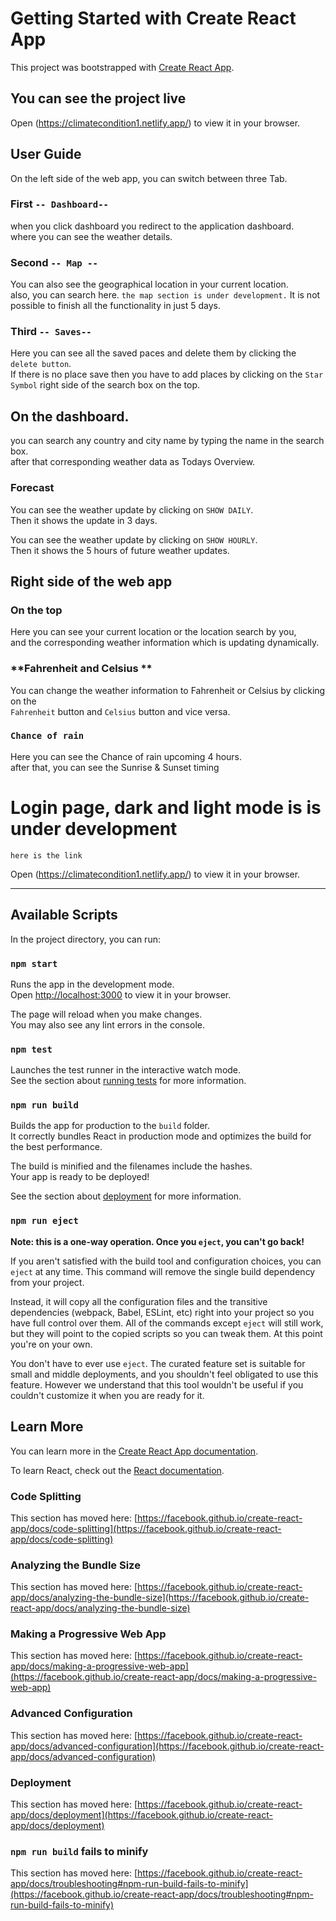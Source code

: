 # Getting Started with Create React App

This project was bootstrapped with [Create React App](https://github.com/facebook/create-react-app).

## You can see the project live 

Open (https://climatecondition1.netlify.app/) to view it in your browser.

## User Guide
On the left side of the web app, you can switch between three Tab.

### First `-- Dashboard--`

when you click dashboard you redirect to the application dashboard.\
where you can see the weather details.

### Second `-- Map --`

You can also see the geographical location in your current location.\
also, you can search here. `the map section is under development.`
It is not possible to finish all the functionality in just 5 days. 

###  Third  `-- Saves-- `

Here you can see all the saved paces and delete them by clicking the `delete button`.\
If there is no place save then you have to add places by clicking on the `Star Symbol` right side of the search box on the top.

## On the dashboard.
you can search any country and city name by typing the name in the search box.\
after that corresponding weather data as Todays Overview.

### Forecast

You can see the weather update by clicking on `SHOW DAILY`.\
Then it shows the update in 3 days.

You can see the weather update by clicking on `SHOW HOURLY`.\
Then it shows the 5 hours of future weather updates.

## Right side of the web app

### On the top

 Here you can see your current location or the location search by you,\
 and the corresponding weather information which is updating dynamically.

 ### **Fahrenheit and Celsius **
 
 You can change the weather information to  Fahrenheit or Celsius by clicking  on the \
 `Fahrenheit` button and `Celsius` button and vice versa.
 
 ### `Chance of rain`
 
 Here you can see the Chance of rain upcoming 4 hours.\
 after that, you can see the Sunrise & Sunset timing
 
 

# Login page, dark and light mode is is under development 
`here is the link` 

Open (https://climatecondition1.netlify.app/) to view it in your browser.



 ------------ -------------- -------------- -------------- ------------ ---------- ---------- 
  
## Available Scripts

In the project directory, you can run:

### `npm start`

Runs the app in the development mode.\
Open [http://localhost:3000](http://localhost:3000) to view it in your browser.

The page will reload when you make changes.\
You may also see any lint errors in the console.

### `npm test`

Launches the test runner in the interactive watch mode.\
See the section about [running tests](https://facebook.github.io/create-react-app/docs/running-tests) for more information.

### `npm run build`

Builds the app for production to the `build` folder.\
It correctly bundles React in production mode and optimizes the build for the best performance.

The build is minified and the filenames include the hashes.\
Your app is ready to be deployed!

See the section about [deployment](https://facebook.github.io/create-react-app/docs/deployment) for more information.

### `npm run eject`

**Note: this is a one-way operation. Once you `eject`, you can't go back!**

If you aren't satisfied with the build tool and configuration choices, you can `eject` at any time. This command will remove the single build dependency from your project.

Instead, it will copy all the configuration files and the transitive dependencies (webpack, Babel, ESLint, etc) right into your project so you have full control over them. All of the commands except `eject` will still work, but they will point to the copied scripts so you can tweak them. At this point you're on your own.

You don't have to ever use `eject`. The curated feature set is suitable for small and middle deployments, and you shouldn't feel obligated to use this feature. However we understand that this tool wouldn't be useful if you couldn't customize it when you are ready for it.

## Learn More

You can learn more in the [Create React App documentation](https://facebook.github.io/create-react-app/docs/getting-started).

To learn React, check out the [React documentation](https://reactjs.org/).

### Code Splitting

This section has moved here: [https://facebook.github.io/create-react-app/docs/code-splitting](https://facebook.github.io/create-react-app/docs/code-splitting)

### Analyzing the Bundle Size

This section has moved here: [https://facebook.github.io/create-react-app/docs/analyzing-the-bundle-size](https://facebook.github.io/create-react-app/docs/analyzing-the-bundle-size)

### Making a Progressive Web App

This section has moved here: [https://facebook.github.io/create-react-app/docs/making-a-progressive-web-app](https://facebook.github.io/create-react-app/docs/making-a-progressive-web-app)

### Advanced Configuration

This section has moved here: [https://facebook.github.io/create-react-app/docs/advanced-configuration](https://facebook.github.io/create-react-app/docs/advanced-configuration)

### Deployment

This section has moved here: [https://facebook.github.io/create-react-app/docs/deployment](https://facebook.github.io/create-react-app/docs/deployment)

### `npm run build` fails to minify

This section has moved here: [https://facebook.github.io/create-react-app/docs/troubleshooting#npm-run-build-fails-to-minify](https://facebook.github.io/create-react-app/docs/troubleshooting#npm-run-build-fails-to-minify)
